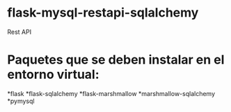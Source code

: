 # flask-mysql-restapi-sqlalchemy
  Rest API

# Paquetes que se deben instalar en el entorno virtual:
  *flask
  *flask-sqlalchemy
  *flask-marshmallow
  *marshmallow-sqlalchemy
  *pymysql
